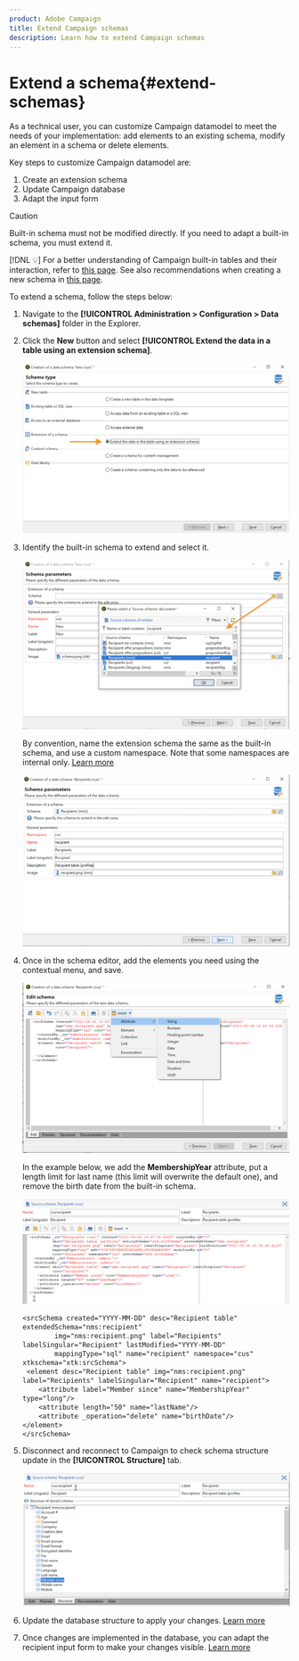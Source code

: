 ```yaml
---
product: Adobe Campaign
title: Extend Campaign schemas
description: Learn how to extend Campaign schemas
---
```

# Extend a schema{#extend-schemas}

As a technical user, you can customize Campaign datamodel to meet the needs of your implementation: add elements to an existing schema, modify an element in a schema or delete elements.

Key steps to customize Campaign datamodel are:

1. Create an extension schema
1. Update Campaign database
1. Adapt the input form

>[!CAUTION]
>Built-in schema must not be modified directly. If you need to adapt a built-in schema, you must extend it.

[!DNL :bulb:] For a better understanding of Campaign built-in tables and their interaction, refer to [this page](datamodel.md). See also recommendations when creating a new schema in [this page](create-schema.md).

To extend a schema, follow the steps below:

1. Navigate to the **[!UICONTROL Administration > Configuration > Data schemas]** folder in the Explorer.
1. Click the **New** button and select **[!UICONTROL Extend the data in a table using an extension schema]**.

    ![](assets/extend-schema-option.png)

1. Identify the built-in schema to extend and select it.

    ![](assets/extend-schema-select.png)

    By convention, name the extension schema the same as the built-in schema, and use a custom namespace.  Note that some namespaces are internal only. [Learn more](schemas.md#reserved-namespaces)

    ![](assets/extend-schema-validate.png)

1. Once in the schema editor, add the elements you need using the contextual menu, and save.

    ![](assets/extend-schema-edit.png)

    In the example below, we add the **MembershipYear** attribute, put a length limit for last name (this limit will overwrite the default one), and remove the birth date from the built-in schema.

    ![](assets/extend-schema-sample.png)

    ```
    <srcSchema created="YYYY-MM-DD" desc="Recipient table" extendedSchema="nms:recipient"
            img="nms:recipient.png" label="Recipients" labelSingular="Recipient" lastModified="YYYY-MM-DD"
            mappingType="sql" name="recipient" namespace="cus" xtkschema="xtk:srcSchema">
     <element desc="Recipient table" img="nms:recipient.png" label="Recipients" labelSingular="Recipient" name="recipient">
        <attribute label="Member since" name="MembershipYear" type="long"/>
        <attribute length="50" name="lastName"/>
        <attribute _operation="delete" name="birthDate"/>
    </element>
    </srcSchema>
    ```

1. Disconnect and reconnect to Campaign to check schema structure update in the **[!UICONTROL Structure]** tab.

    ![](assets/extend-schema-structure.png)

1. Update the database structure to apply your changes. [Learn more](update-database-structure.md)

1. Once changes are implemented in the database, you can adapt the recipient input form to make your changes visible. [Learn more](forms.md)
